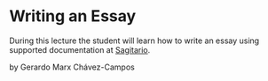 # Writing an Essay

During this lecture the student will learn how to write an essay using supported documentation at [Sagitario](http://sagitario.itmorelia.edu.mx/gmarx/seminarioI.html).

by Gerardo Marx Chávez-Campos
